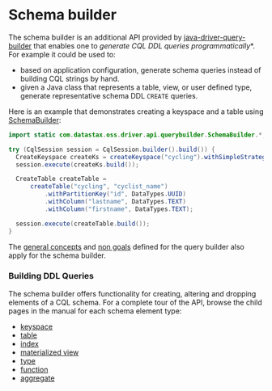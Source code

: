 # Schema builder

The schema builder is an additional API provided by [java-driver-query-builder](../) that enables
one to *generate CQL DDL queries programmatically**.  For example it could be used to:

* based on application configuration, generate schema queries instead of building CQL strings by
  hand.
* given a Java class that represents a table, view, or user defined type, generate representative
  schema DDL `CREATE` queries.

Here is an example that demonstrates creating a keyspace and a table using [SchemaBuilder]:

```java
import static com.datastax.oss.driver.api.querybuilder.SchemaBuilder.*;

try (CqlSession session = CqlSession.builder().build()) {
  CreateKeyspace createKs = createKeyspace("cycling").withSimpleStrategy(1);
  session.execute(createKs.build());

  CreateTable createTable =
      createTable("cycling", "cyclist_name")
          .withPartitionKey("id", DataTypes.UUID)
          .withColumn("lastname", DataTypes.TEXT)
          .withColumn("firstname", DataTypes.TEXT);

  session.execute(createTable.build());
}
```

The [general concepts](../#general-concepts) and [non goals](../#non-goals) defined for the query
builder also apply for the schema builder.

### Building DDL Queries

The schema builder offers functionality for creating, altering and dropping elements of a CQL
schema.  For a complete tour of the API, browse the child pages in the manual for each schema
element type:

* [keyspace](keyspace/)
* [table](table/)
* [index](index/)
* [materialized view](materialized_view/)
* [type](type/)
* [function](function/)
* [aggregate](aggregate/)

[SchemaBuilder]: https://docs.datastax.com/en/drivers/java/4.8/com/datastax/oss/driver/api/querybuilder/SchemaBuilder.html
